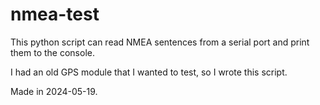 # nmea-test

This python script can read NMEA sentences from a serial port and print them to the console.

I had an old GPS module that I wanted to test, so I wrote this script.

Made in 2024-05-19.
